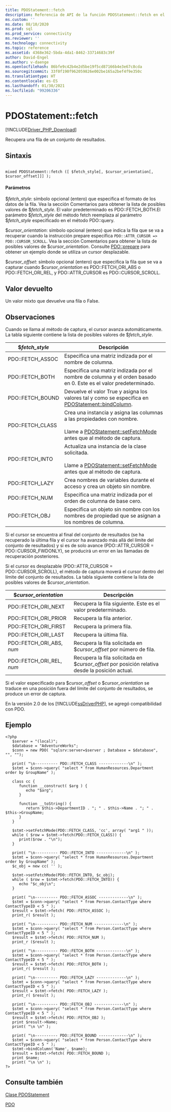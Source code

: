 ```yaml
---
title: PDOStatement::fetch
description: Referencia de API de la función PDOStatement::fetch en el controlador PDO_SQLSRV de Microsoft para PHP en SQL Server.
ms.custom: ''
ms.date: 08/10/2020
ms.prod: sql
ms.prod_service: connectivity
ms.reviewer: ''
ms.technology: connectivity
ms.topic: reference
ms.assetid: 4368e362-5bda-4da1-8462-33714683c39f
author: David-Engel
ms.author: v-daenge
ms.openlocfilehash: 86bfe9c42b4e2d5be19f5cd87166b4e3e67c8cda
ms.sourcegitcommit: 33f0f190f962059826e002be165a2bef4f9e350c
ms.translationtype: HT
ms.contentlocale: es-ES
ms.lasthandoff: 01/30/2021
ms.locfileid: "99206336"
---
```

# <a name="pdostatementfetch"></a>PDOStatement::fetch
[!INCLUDE[Driver_PHP_Download](../../includes/driver_php_download.md)]

Recupera una fila de un conjunto de resultados.  
  
## <a name="syntax"></a>Sintaxis  
  
```  
  
mixed PDOStatement::fetch ([ $fetch_style[, $cursor_orientation[, $cursor_offset]]] );  
```  
  
#### <a name="parameters"></a>Parámetros  
$*fetch_style*: símbolo opcional (entero) que especifica el formato de los datos de la fila. Vea la sección Comentarios para obtener la lista de posibles valores de $*fetch_style*. El valor predeterminado es PDO::FETCH_BOTH.El parámetro  $*fetch_style* del método fetch reemplaza al parámetro $*fetch_style* especificado en el método PDO::query.  
  
$*cursor_orientation*: símbolo opcional (entero) que indica la fila que se va a recuperar cuando la instrucción prepare especifica `PDO::ATTR_CURSOR => PDO::CURSOR_SCROLL`. Vea la sección Comentarios para obtener la lista de posibles valores de $*cursor_orientation*. Consulte [PDO::prepare](../../connect/php/pdo-prepare.md) para obtener un ejemplo donde se utiliza un cursor desplazable.  
  
$*cursor_offset*: símbolo opcional (entero) que especifica la fila que se va a capturar cuando $*cursor_orientation* es PDO::FETCH_ORI_ABS o PDO::FETCH_ORI_REL, y PDO::ATTR_CURSOR es PDO::CURSOR_SCROLL.  
  
## <a name="return-value"></a>Valor devuelto  
Un valor mixto que devuelve una fila o False.  
  
## <a name="remarks"></a>Observaciones  
Cuando se llama al método de captura, el cursor avanza automáticamente. La tabla siguiente contiene la lista de posibles valores de $*fetch_style*.  
  
|$*fetch_style*|Descripción|  
|-------------------|---------------|  
|PDO::FETCH_ASSOC|Especifica una matriz indizada por el nombre de columna.|  
|PDO::FETCH_BOTH|Especifica una matriz indizada por el nombre de columna y el orden basado en 0. Este es el valor predeterminado.|  
|PDO::FETCH_BOUND|Devuelve el valor True y asigna los valores tal y como se especifica en [PDOStatement::bindColumn](../../connect/php/pdostatement-bindcolumn.md).|  
|PDO::FETCH_CLASS|Crea una instancia y asigna las columnas a las propiedades con nombre.<br /><br />Llame a [PDOStatement::setFetchMode](../../connect/php/pdostatement-setfetchmode.md) antes que al método de captura.|  
|PDO::FETCH_INTO|Actualiza una instancia de la clase solicitada.<br /><br />Llame a [PDOStatement::setFetchMode](../../connect/php/pdostatement-setfetchmode.md) antes que al método de captura.|  
|PDO::FETCH_LAZY|Crea nombres de variables durante el acceso y crea un objeto sin nombre.|  
|PDO::FETCH_NUM|Especifica una matriz indizada por el orden de columna de base cero.|  
|PDO::FETCH_OBJ|Especifica un objeto sin nombre con los nombres de propiedad que se asignan a los nombres de columna.|  
  
Si el cursor se encuentra al final del conjunto de resultados (se ha recuperado la última fila y el cursor ha avanzado más allá del límite del conjunto de resultados) y si es de solo avance (PDO::ATTR_CURSOR = PDO::CURSOR_FWDONLY), se producirá un error en las llamadas de recuperación posteriores.  
  
Si el cursor es desplazable (PDO::ATTR_CURSOR = PDO::CURSOR_SCROLL), el método de captura moverá el cursor dentro del límite del conjunto de resultados. La tabla siguiente contiene la lista de posibles valores de $*cursor_orientation*.  
  
|$*cursor_orientation*|Descripción|  
|--------------------------|---------------|  
|PDO::FETCH_ORI_NEXT|Recupera la fila siguiente. Este es el valor predeterminado.|  
|PDO::FETCH_ORI_PRIOR|Recupera la fila anterior.|  
|PDO::FETCH_ORI_FIRST|Recupera la primera fila.|  
|PDO::FETCH_ORI_LAST|Recupera la última fila.|  
|PDO::FETCH_ORI_ABS, *num*|Recupera la fila solicitada en $*cursor_offset* por número de fila.|  
|PDO::FETCH_ORI_REL, *num*|Recupera la fila solicitada en $*cursor_offset* por posición relativa desde la posición actual.|  
  
Si el valor especificado para $*cursor_offset* o $*cursor_orientation* se traduce en una posición fuera del límite del conjunto de resultados, se produce un error de captura.  
  
En la versión 2.0 de los [!INCLUDE[ssDriverPHP](../../includes/ssdriverphp_md.md)], se agregó compatibilidad con PDO.  
  
## <a name="example"></a>Ejemplo  
  
```  
<?php  
   $server = "(local)";  
   $database = "AdventureWorks";  
   $conn = new PDO( "sqlsrv:server=$server ; Database = $database", "", "");  
  
   print( "\n---------- PDO::FETCH_CLASS -------------\n" );  
   $stmt = $conn->query( "select * from HumanResources.Department order by GroupName" );  
  
   class cc {  
      function __construct( $arg ) {  
         echo "$arg";  
      }  
  
      function __toString() {  
         return $this->DepartmentID . "; " . $this->Name . "; " . $this->GroupName;  
      }  
   }  
  
   $stmt->setFetchMode(PDO::FETCH_CLASS, 'cc', array( "arg1 " ));  
   while ( $row = $stmt->fetch(PDO::FETCH_CLASS)) {   
      print($row . "\n");   
   }  
  
   print( "\n---------- PDO::FETCH_INTO -------------\n" );  
   $stmt = $conn->query( "select * from HumanResources.Department order by GroupName" );  
   $c_obj = new cc( '' );  
  
   $stmt->setFetchMode(PDO::FETCH_INTO, $c_obj);  
   while ( $row = $stmt->fetch(PDO::FETCH_INTO)) {   
      echo "$c_obj\n";  
   }  
  
   print( "\n---------- PDO::FETCH_ASSOC -------------\n" );  
   $stmt = $conn->query( "select * from Person.ContactType where ContactTypeID < 5 " );  
   $result = $stmt->fetch( PDO::FETCH_ASSOC );  
   print_r( $result );  
  
   print( "\n---------- PDO::FETCH_NUM -------------\n" );  
   $stmt = $conn->query( "select * from Person.ContactType where ContactTypeID < 5 " );  
   $result = $stmt->fetch( PDO::FETCH_NUM );  
   print_r ($result );  
  
   print( "\n---------- PDO::FETCH_BOTH -------------\n" );  
   $stmt = $conn->query( "select * from Person.ContactType where ContactTypeID < 5 " );  
   $result = $stmt->fetch( PDO::FETCH_BOTH );  
   print_r( $result );  
  
   print( "\n---------- PDO::FETCH_LAZY -------------\n" );  
   $stmt = $conn->query( "select * from Person.ContactType where ContactTypeID < 5 " );  
   $result = $stmt->fetch( PDO::FETCH_LAZY );  
   print_r( $result );  
  
   print( "\n---------- PDO::FETCH_OBJ -------------\n" );  
   $stmt = $conn->query( "select * from Person.ContactType where ContactTypeID < 5 " );  
   $result = $stmt->fetch( PDO::FETCH_OBJ );  
   print $result->Name;  
   print( "\n \n" );  
  
   print( "\n---------- PDO::FETCH_BOUND -------------\n" );  
   $stmt = $conn->query( "select * from Person.ContactType where ContactTypeID < 5 " );  
   $stmt->bindColumn('Name', $name);  
   $result = $stmt->fetch( PDO::FETCH_BOUND );  
   print $name;  
   print( "\n \n" );  
?>  
```  
  
## <a name="see-also"></a>Consulte también  
[Clase PDOStatement](../../connect/php/pdostatement-class.md)

[PDO](https://php.net/manual/book.pdo.php)  
  
